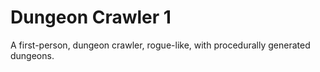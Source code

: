 # Dungeon Crawler 1

A first-person, dungeon crawler, rogue-like, with procedurally generated dungeons.

